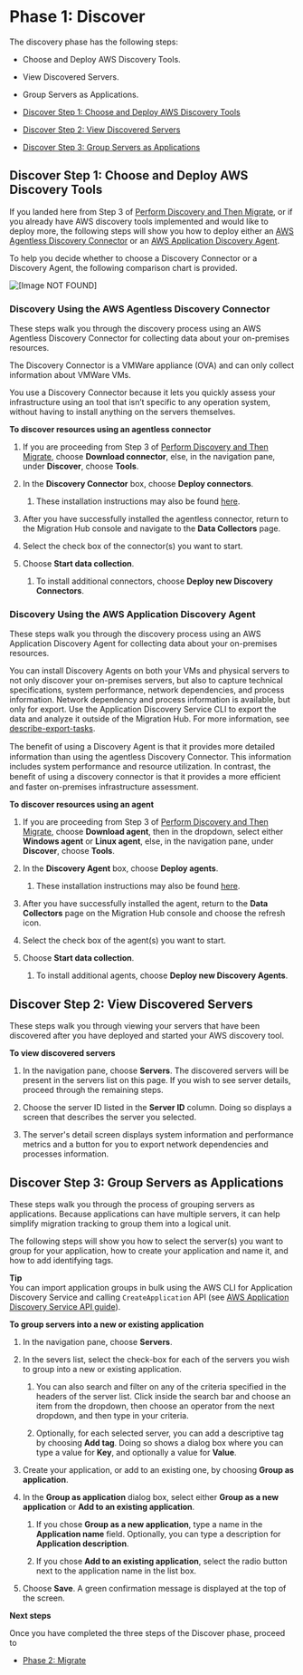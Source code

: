 # Phase 1: Discover<a name="discovery-wt-discover"></a>

The discovery phase has the following steps: 

+ Choose and Deploy AWS Discovery Tools\.

+ View Discovered Servers\.

+ Group Servers as Applications\.


+ [Discover Step 1: Choose and Deploy AWS Discovery Tools](#discovery-wt-aws-disco-tools)
+ [Discover Step 2: View Discovered Servers](#discovery-wt-view-disco-servers)
+ [Discover Step 3: Group Servers as Applications](#discovery-wt-group-as-applications)

## Discover Step 1: Choose and Deploy AWS Discovery Tools<a name="discovery-wt-aws-disco-tools"></a>

If you landed here from Step 3 of [Perform Discovery and Then Migrate](gs-new-user-discovery.md), or if you already have AWS discovery tools implemented and would like to deploy more, the following steps will show you how to deploy either an [AWS Agentless Discovery Connector](#discovery-agent-less-wt) or an [AWS Application Discovery Agent](#discovery-agent-wt)\. 

To help you decide whether to choose a Discovery Connector or a Discovery Agent, the following comparison chart is provided\.

![\[Image NOT FOUND\]](http://docs.aws.amazon.com/migrationhub/latest/ug/images/AgentConnectorCompTbl.png)

### Discovery Using the AWS Agentless Discovery Connector<a name="discovery-agent-less-wt"></a>

These steps walk you through the discovery process using an AWS Agentless Discovery Connector for collecting data about your on\-premises resources\.

The Discovery Connector is a VMWare appliance \(OVA\) and can only collect information about VMWare VMs\. 

You use a Discovery Connector because it lets you quickly assess your infrastructure using an tool that isn’t specific to any operation system, without having to install anything on the servers themselves\.

**To discover resources using an agentless connector**

1. If you are proceeding from Step 3 of [Perform Discovery and Then Migrate](gs-new-user-discovery.md), choose **Download connector**, else, in the navigation pane, under **Discover**, choose **Tools**\.

1. In the **Discovery Connector** box, choose **Deploy connectors**\.

   1. These installation instructions may also be found [here](http://docs.aws.amazon.com/application-discovery/latest/userguide/setting-up-agentless.html)\.

1. After you have successfully installed the agentless connector, return to the Migration Hub console and navigate to the **Data Collectors** page\. 

1. Select the check box of the connector\(s\) you want to start\.

1. Choose **Start data collection**\.

   1. To install additional connectors, choose **Deploy new Discovery Connectors**\.

### Discovery Using the AWS Application Discovery Agent<a name="discovery-agent-wt"></a>

These steps walk you through the discovery process using an AWS Application Discovery Agent for collecting data about your on\-premises resources\.

You can install Discovery Agents on both your VMs and physical servers to not only discover your on\-premises servers, but also to capture technical specifications, system performance, network dependencies, and process information\. Network dependency and process information is available, but only for export\. Use the Application Discovery Service CLI to export the data and analyze it outside of the Migration Hub\. For more information, see [describe\-export\-tasks](http://docs.aws.amazon.com/cli/latest/reference/discovery/describe-export-tasks.html)\.

The beneﬁt of using a Discovery Agent is that it provides more detailed information than using the agentless Discovery Connector\. This information includes system performance and resource utilization\. In contrast, the beneﬁt of using a discovery connector is that it provides a more efficient and faster on\-premises infrastructure assessment\. 

**To discover resources using an agent**

1. If you are proceeding from Step 3 of [Perform Discovery and Then Migrate](gs-new-user-discovery.md), choose **Download agent**, then in the dropdown, select either **Windows agent** or **Linux agent**, else, in the navigation pane, under **Discover**, choose **Tools**\.

1. In the **Discovery Agent** box, choose **Deploy agents**\.

   1. These installation instructions may also be found [here](http://docs.aws.amazon.com/application-discovery/latest/userguide/setting-up-agents.html)\.

1. After you have successfully installed the agent, return to the **Data Collectors** page on the Migration Hub console and choose the refresh icon\.

1. Select the check box of the agent\(s\) you want to start\.

1. Choose **Start data collection**\.

   1. To install additional agents, choose **Deploy new Discovery Agents**\.

## Discover Step 2: View Discovered Servers<a name="discovery-wt-view-disco-servers"></a>

These steps walk you through viewing your servers that have been discovered after you have deployed and started your AWS discovery tool\.

**To view discovered servers**

1. In the navigation pane, choose **Servers**\. The discovered servers will be present in the servers list on this page\. If you wish to see server details, proceed through the remaining steps\.

1. Choose the server ID listed in the **Server ID** column\. Doing so displays a screen that describes the server you selected\.

1. The server's detail screen displays system information and performance metrics and a button for you to export network dependencies and processes information\. 

## Discover Step 3: Group Servers as Applications<a name="discovery-wt-group-as-applications"></a>

These steps walk you through the process of grouping servers as applications\. Because applications can have multiple servers, it can help simplify migration tracking to group them into a logical unit\. 

The following steps will show you how to select the server\(s\) you want to group for your application, how to create your application and name it, and how to add identifying tags\.

**Tip**  
You can import application groups in bulk using the AWS CLI for Application Discovery Service and calling `CreateApplication` API \(see [AWS Application Discovery Service API guide](http://docs.aws.amazon.com/application-discovery/latest/APIReference/API_CreateApplication.html)\)\.

**To group servers into a new or existing application**

1. In the navigation pane, choose **Servers**\.

1. In the severs list, select the check\-box for each of the servers you wish to group into a new or existing application\.

   1. You can also search and filter on any of the criteria specified in the headers of the server list\. Click inside the search bar and choose an item from the dropdown, then choose an operator from the next dropdown, and then type in your criteria\.

   1. Optionally, for each selected server, you can add a descriptive tag by choosing **Add tag**\. Doing so shows a dialog box where you can type a value for **Key**, and optionally a value for **Value**\.

1. Create your application, or add to an existing one, by choosing **Group as application**\.

1. In the **Group as application** dialog box, select either **Group as a new application** or **Add to an existing application**\.

   1. If you chose **Group as a new application**, type a name in the **Application name** field\. Optionally, you can type a description for **Application description**\.

   1. If you chose **Add to an existing application**, select the radio button next to the application name in the list box\.

1. Choose **Save**\. A green confirmation message is displayed at the top of the screen\.

**Next steps**

Once you have completed the three steps of the Discover phase, proceed to

+ [Phase 2: Migrate](discovery-wt-migrate.md)